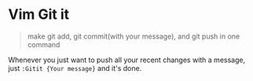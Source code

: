 # Vim Git it 
> make git add, git commit(with your message), and git push in one command

Whenever you just want to push all your recent changes with a message, just
`:Gitit {Your message}` and it's done.
